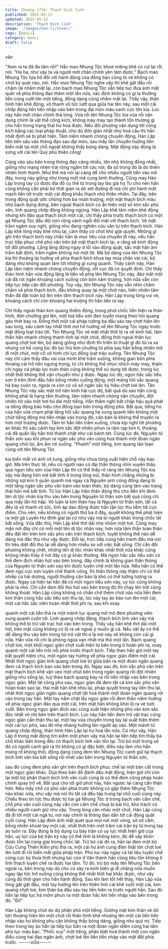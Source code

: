 ```yaml
---
title: Chương 1734: Thạch bích linh
published: 2025-05-22
updated: 2025-05-22
description: 'Thạch bích linh'
image: '/images/han-li/cover/'
tags: [HanLi]
category: HanLi
draft: false
---
```


văn

"Xem ra ta đã đa tâm rồi!"
Hắc mao Nhung Tộc khoé miệng khẽ co rụt lại rồi nói.
"Ha ha, như vậy ta và ngươi mới chân chính yên tâm được."
Bạch mao Nhung Tộc tựa hồ đối với hành động của đồng bạn
cũng tỏ vẻ không có chút kỳ quái nào, nói.
Hắc mao Nhung Tộc nghe vậy thì khẽ gật đầu rồi chậm rãi nhắm
mắt lại, còn bạch mao Nhung Tộc vẫn tiếp tục đưa ánh mắt quét
về phía thông đạo thêm một lần nữa, xác định không có gì lạ
thường liền cũng cười lớn một tiếng, đồng dạng cũng nhắm mắt
lại. Thấy vậy, thân hình hắn khẽ động, vô thanh vô tức lướt qua
giữa hai tên này, sau một cái chớp động liền tiến nhập vào bên
trong đại môn màu xanh cực lớn kia.
Lúc này hắn mới chân chính thả lỏng.
Vừa rồi tên Nhung Tộc kia vừa rồi vận dụng chính là vật thể công
kích, không mảy may tạo thành tổn thương gì cho hắn trong trạng
thái hư hoá được. Nếu đối phương vận dụng tới công kích bằng
các loại pháp thuật, cho dù đơn giản nhất như hoả cầu thì hắn
nhất định sẽ bị phát hiện.
Tâm niệm nhanh chóng chuyển động, Hàn Lập liền tiến sâu vào
thông đạo sau đại môn, sau mấy lần chuyển hướng liền biến mất
tại một chỗ ngoặt không thấy bóng dáng.
Mật động này đúng là xứng với cái tên Quỷ phủ thiên công!

Càng vào sâu bên trong thông đạo càng nhiều, lớn nhỏ không
đồng nhất, giống như mạng nhện trải rộng ngầm tới các nơi, đa
số trong đó là do thiên nhiên hình thành. Như thế mà nói lại càng
dễ cho nhiều người tiến vào nơi đây, trong này giống như trong
một mê cung bình thường. Cũng may Hàn Lập trong tay có được
địa đồ cụ thể từ trong tay lão giả họ Tư cho nên hắn cũng không
cần phải bỏ thời gian ra dò xét đường đi mà chỉ phi hành một
mạch liền tới trước một cái động khẩu thạch nhũ thiên nhiên. Tại
đây, bên trong động quật ước chừng hơn ba mươi trượng, một
mặt thạch bích màu nhũ bạch dựng đứng, bên ngoài thạch bích
có ẩn hiện một số kim sắc phù văn, linh quang chớp động không
ngừng.
Hàn Lập khẽ tâm niệm khẽ động nhưng khi đảo qua thạch bích
một cái, chỉ thấy phía trước thạch bích có một gã Nhung Tộc đầu
đội nón rộng vành ngồi đối mặt với thạch bích. Vẻ mặt trầm ngâm
suy nghĩ, giống như đang nghiên cứu văn tự trên thạch bích.
Hàn Lập khẽ lông mày khẽ nhíu lại, cảm thấy có chút khó giải
quyết.
Những gì ghi trên thạch bích này chắc hẳn là mục tiêu của
chuyến đi này, nếu hắn trực tiếp phục chế phù văn trên bề mặt
thạch bích lại, e rằng sẽ kinh động tới đối phương. Lẳng lặng
đứng ngay ở lối vào động quật, sắc mặt hắn âm trầm bất định,
trầm ngâm không nói một lời. Mà bộ dáng của tên Nhung Tộc kia
thi thoảng lại hướng về phia thạch bích khua tay múa chân vài
cái, bộ dáng như không quan tâm tới những gì xung quanh. Thấy
cảnh này, Hàn Lập tâm niệm nhanh chóng chuyển động, rốt cục
đã có quyết định.
Chỉ thấy thân hình hắn vừa động lặng lẽ tiến về phía tên Nhung
Tộc này, đảo mắt một cái đã rút ngắn khoảng cách xuống còn bốn
năm trượng, hơn nữa vẫn còn tiếp tục tiếp cận đối phương. Tuy
vậy, tên Nhung Tộc này vẫn nhìn chằm chằm về phía thạch bích,
đầu không quay lại một chút nào, hiển nhiên tâm thần đã đặt toàn
bộ lên trên tấm thạch bích này.
Hàn Lập trong lòng vui vẻ, khoảng cách chỉ còn khoảng hai
trượng thì hắn liền ra tay.

Chỉ thấy ngoài thân kim quang thiểm động, trong phút chốc liền
hiện ra thân hình, đơn chưởng giơ lên, một toà tiểu sơn đen tuyền
mang theo hôi quang gào thét bay ra. Đồng thời một cái pháp
tướng ba đầu sáu tay chợt hiện lên sau lưng, sáu cánh tay nhất
thời mơ hồ hướng về tên Nhung Tộc ngay trước mặt đồng loạt
trảo tới.
Tên Nhung Tộc vẻ mặt nhất thời lộ ra vẻ kinh hãi, tâm thần hắn
nhanh chóng thanh tỉnh lại một chút, đồng thời ngoài thân lục
quang chợt loé lên, bộ dáng giống như định thi triển bí thuật gì đó
lùi ra xa nhưng cơ hồ cùng lúc đó lục thủ kim chưởng từ phía sau
hắn bỗng nhiên mờ đi một chút, một cỗ vô hình chi lực đồng loạt
trảo xuống.
Tên Nhung Tộc này chỉ cảm thấy đầu vai của mình khẽ trầm
xuống, không gian bốn phía thoáng cái trở nên ngưng trọng, tứ
chi không thể nhúc nhích mảy may, thậm chí ngay cả pháp lực
toàn thân cũng không thể sử dụng tới được, trong lúc nhất thời
không thể vận chuyển như ý được.
Ngay lúc đó, ngọn hắc sắc tiểu sơn ở trên đỉnh đầu hắn bỗng
nhiên cuồng động, một mảng hôi sắc quang hà bay cuộn ra, ngoài
ra còn có vô số ngân sắc ký hiệu chợt loé lên.
Tên Nhung Tộc này sắc mặt trở nên kinh hãi cực độ, bất quá dù
sao hắn cũng không phải là hạng tầm thường, tâm niệm nhanh
chóng vận chuyển, đột nhiên hít sâu một hơi hú dài một tiếng.
Hắn thầm nghĩ bất chấp hậu quả phát ra tiếng động báo hiệu cho
đồng bạn bên trong động phủ. Bất quá, tiếng hú của hắn vừa
chạm phải tầng hôi sắc quang hà xung quanh liền không một chút
tiếng động mà tiến nhập vào trong đó, căn bản là không thể
truyền ra hơn một trượng được. Tâm trí hắn liền trầm xuống,
chưa kịp nghĩ tới phương án khác thì sáu cánh tay kim sắc đột
nhiên phun ra rậm rạp kim ti, thoáng cái đã quấn lấy hắn trói
thành chặt như cái bánh tét. Cùng lúc đó, Nguyên từ thần sơn
sau khi phun ra ngân sắc phù văn cũng hoá thành một đoàn ngân
quang chói lọi, ầm ầm rơi xuống.
"Phanh" một tiếng, kim quang tán loạn cùng với tên Nhung Tộc

kia biến mất vô ảnh vô tung, giống như chưa từng xuất hiện chỗ
này bao giờ. Mà trên thực tế, nếu có người nào có đại thần thông
nhìn xuyên thấu qua ngọn tiểu sơn của Hàn Lập thì có thể thấy rõ
ràng tên Nhung Tộc kia vậy mà đang hôn mê bất tỉnh ở trong lòng
núi, thân hình chẳng những bị những sợi kim ti quấn quanh mà
ngay cả Nguyên anh cũng đồng dạng bị một tầng ngân sắc phù
văn bám vào toàn thân, bộ dáng cũng lâm vào trạng thái hôn mê
bất tỉnh.
Từ lúc Hàn Lập hiện thân động thủ cho đến khi đem tên dị tộc
nhân kia thu vào bên trong Nguyên từ thần sơn bất quá cũng chỉ
qua mấy lần hô hấp. Vô luận là kim thân hay là Nguyên từ thần
sơn, tất cả đều là vô thanh vô tức, linh áp dao động được hắn tận
lực thu liễm tới cực điểm. Cho nên, nếu không có người thứ ba ở
đây, quyết không thể phát hiện ra một gã Luyện Hư đỉnh giai lại
cứ như vậy mà bị người khác trong chốc lát bắt sống.
Vừa đắc thủ, Hàn Lập khẽ thở dài nhẹ nhõm một hơi.
Cũng may mắn nơi đây chỉ có mỗi một tên dị tộc nhân này, hơn
nữa tâm thần toàn thân đều đặt lên trên kim sắc phù văn trên
thạch bích, tuyệt không thể nào dễ dàng mà đắc thủ như vậy
được. Đổi lại, trực tiếp cùng hắn tranh đấu mà nói thì tiêu diệt đối
thủ lại dễ dàng hơn nhiều so với việc bắt sống. Chỉ cần đối
phương không chết, những tên dị tộc nhân khác nhất thời nửa
khắc cũng không nhận thấy ở nơi đây có gì khác thường. Mà
ngọn hắc sắc tiểu sơn có thể đem địch nhân hút vào bên trong,
đây chính là không gian thần thông của Nguyên từ thần sơn sau
khi được luyện chế một lần nữa.
Nếu hắn có thể đem ngũ cực sơn luyện chế thành công, thì thần
thông này thậm chí có thể nhiếp cả hải dương, người thường căn
bản là khó có thể tưởng tượng ra được. Ngay cả hiện tại hắn đã
có một ngọn tiểu sơn này, uy lực cũng không phải là nhỏ. Chỉ cần
đem đối thủ hút vào bên trong đó thì chạy lên trời cũng không
thoát.
Hàn Lập cũng không có chần chờ thêm chút nào nữa liền đem
kim thân cùng hắc sắc tiểu sơn thu lại, lúc này tay áo bào run lên
một cái, một cái hắc sắc viên hoàn nhất thời phi ra, sau khi xoay

quanh một cái liền thả ra một mảnh lục quang mờ mờ đem
phương viên xung quanh cuốn tới. Linh quang chớp động, thạch
bích linh văn vậy mà không thể bị trữ vật trạc hút vào bên trong.
Thấy vậy hắn khẽ thở dài một hơi, trên mặt cũng không có lộ ra
vẻ ngoài ý muốn gì cả. Nếu vật ấy có thể dễ dàng thu vào bên
trong túi trữ vật thì e là nơi này sẽ không còn cái gì nữa. Hắn vừa
rồi chỉ là phòng ngừa vạn nhất mà thử một lần.
Bạch quang chợt loé, một khối ngọc giản chợt xuất hiện từ bên
trong ô hoàn phi ra, xoay quanh một cái liền trôi nổi phía trước
thạch bích. Tiếp theo hắn giơ một tay bắt quyết niệm chú, một
ngón tay hướng về phía ngọc giản điểm một cái. Nhất thời ngọc
giản linh quang chợt loé từ giữa bắn ra một đoàn ngân quang
đem cả thạch bích bao vào bên trong đó. Ngay sau đó, kim sắc
phù văn trên mặt thạch bích khẽ vặn vẹo một chút bên trong ngân
quang rồi đột nhiên giống như sống lại, tuỳ theo bạch quang bay
ra rồi tiến nhập vào bên trong ngọc giản.
Một lát công phu sau, ngọc giản đã đem tất cả kim sắc phù văn
hoàn toàn sao lại. Hai mắt hắn khẽ nhíu lại, pháp quyết trong tay
liền thu lại, nhất thời ngọc giản ngân quang chợt tắt hoá thành
một đoàn ngân quang rơi vào trong tay hắn. Một tay nắm chặt lấy
ngọc giản rồi đem thần niệm hướng về phía ngọc giản đảo qua
một cái, trên mặt hắn không khỏi lộ ra vẻ tươi cười.
Bên trong ngọc giản đích xác cũng xuất hiện những phù văn kim
sắc độc nhất vô nhị bên trên thạch bích. Lúc này hắn liền đem trữ
vật trạc cùng ngọc giản cẩn thận thu lại, một tay vừa chuyển trong
tay lại xuất hiện thêm một cái lục phù, sau đó nhẹ nhàng hướng
lên người áp vào.
Một mảnh tử quang chớp động, thân hình Hàn Lập lại hư hoá lần
nữa.
Cứ như vậy, Hàn Lập ở trong mật động tìm kiếm một phen vậy
mà hắn lại liên tiếp tìm thấy ba chỗ khác bên trong đều có thạch
bích linh văn tồn tại. Trừ bỏ một trong số đó có người canh giữ ra
thì không có gì đặc biệt, điều này làm cho hắn mừng rỡ không
thôi, đồng dạng cũng đem tên Nhung Tộc canh giữ tại thạch bích
linh văn kia bắt sống rồi nhét vào bên trong Nguyên từ thần sơn,

sau đó cũng đem phù văn ghi trên thạch bích phục chế lại một
bản cất trong một ngọc giản khác.
Dựa theo bản đồ đánh dấu mật động, hiện giờ chỉ còn lại một bộ
phận thạch bích linh văn cuối cùng là có thể đem công pháp hoàn
chỉnh quay trở về. Bất quá cho tới giờ phút này, hắn ngược lại
càng cẩn thận hơn.
Nếu mấy chỗ có phù văn phía trước không có gặp thêm Nhung
Tộc nào khác nữa, như vậy mà nói thì tất cả đều tập trung tại chỗ
cuối cùng này. Chiếu theo tin tức thu được từ hai gã Nhung Tộc ở
trong bạch vân cấm chế, chỗ phù văn cuối cùng này vẫn còn cấm
chế chưa bị bài trừ, khó trách có nhiều người canh giữ như vậy.
Trong lòng cân nhắc một chút, Hàn Lập cũng đã đi tới một cái ngã
tư, nơi này chính là thông đạo dẫn tới cái động quật cuối cùng.
Hàn Lập đem ánh mắt quét qua mọi nơi một vòng, sờ sờ cằm,
bỗng nhiên khoát tay một cái, nhất thời trên một trăm cái trận kỳ
từ trong tay áo tuôn ra. Đây đúng là bộ dụng cụ bày trận có uy lực
nhất hiện giờ của hắn, uy lực của bộ trận kỳ này có thể tính là
không kém, đủ để vây khốn được tồn tại cùng giai trong chốc lát.
Trừ bỏ cái đó ra, hắn lại đem một bộ Cửu Cung Thiên Kiền phù
thả ra, một cái hư ảnh cung điện thật lớn chợt loé lên lướt đi rồi
biến mất giữa pháp trận. Phù luc này ngay cả tài liệu luyện chế
cũng cực kỳ thưa thớt nhưng lúc còn ở Vân thành hắn cũng tiêu
tốn không ít linh thạch luyện chế ra được hai tấm.
Tử đó, trừ bỏ mấy tên Nhung Tộc bên ngoài ra, bên trong này dù
cho có xảy ra kinh biến gì đi chăng nữa muốn ngay lập tức trở
xuống cũng không thể nhất thời hai khắc được, như vậy cũng đủ
thời gian cho hắn hành động.
Sau khi làm tốt hết thảy, Hàn Lập vừa lòng gật gật đầu, một tay
hướng lên trên thiên linh cái khẽ vuốt một cái, kim quang chợt loé,
kim thân ba đầu sáu tay liền hiện ra trước người hắn. Sau đó hắn
lại tiếp tục há mồm phun ra một đoàn hắc khí tiến nhập vào bên
trong đó.
"Đi!"

Hàn Lập không chút do dự phân phó một tiếng. Gương mặt kim
thân vẻ dữ tợn thoáng hiện lên một chút rồi thân hình khẽ nhoáng
lên một cái liền tiến nhập vào hư không phụ cận không thấy bóng
dáng, giống như quỷ mị.
Tiếp theo trong tay áo hắn lại tiếp tục bắn ra một đoàn ngân diễm
cùng hai tấm phù lục màu bạc. "Phốc xuy" một tiếng, phân biệt
hoá thành một con ngân điểu cùng hai đạo ngân ảnh, chợt loé lên
liền tiến nhập vào mặt đất phía trước.
------oOo------
